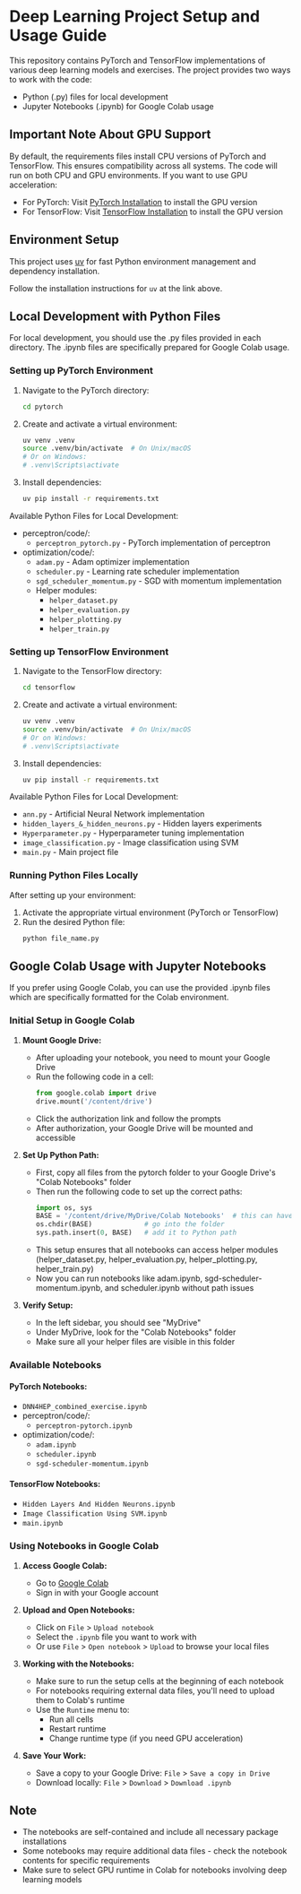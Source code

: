 # Deep Learning Project Setup and Usage Guide

This repository contains PyTorch and TensorFlow implementations of various deep learning models and exercises. The project provides two ways to work with the code:
- Python (.py) files for local development
- Jupyter Notebooks (.ipynb) for Google Colab usage

## Important Note About GPU Support

By default, the requirements files install CPU versions of PyTorch and TensorFlow. This ensures compatibility across all systems. The code will run on both CPU and GPU environments. If you want to use GPU acceleration:

- For PyTorch: Visit [PyTorch Installation](https://pytorch.org/get-started/locally/) to install the GPU version
- For TensorFlow: Visit [TensorFlow Installation](https://www.tensorflow.org/install/pip) to install the GPU version

## Environment Setup

This project uses [uv](https://github.com/astral-sh/uv?tab=readme-ov-file#python-versions) for fast Python environment management and dependency installation.

Follow the installation instructions for `uv` at the link above.

## Local Development with Python Files

For local development, you should use the .py files provided in each directory. The .ipynb files are specifically prepared for Google Colab usage.

### Setting up PyTorch Environment

1. Navigate to the PyTorch directory:
   ```bash
   cd pytorch
   ```

2. Create and activate a virtual environment:
   ```bash
   uv venv .venv
   source .venv/bin/activate  # On Unix/macOS
   # Or on Windows:
   # .venv\Scripts\activate
   ```

3. Install dependencies:
   ```bash
   uv pip install -r requirements.txt
   ```

Available Python Files for Local Development:
- perceptron/code/:
  - `perceptron_pytorch.py` - PyTorch implementation of perceptron
- optimization/code/:
  - `adam.py` - Adam optimizer implementation
  - `scheduler.py` - Learning rate scheduler implementation
  - `sgd_scheduler_momentum.py` - SGD with momentum implementation
  - Helper modules:
    - `helper_dataset.py`
    - `helper_evaluation.py`
    - `helper_plotting.py`
    - `helper_train.py`

### Setting up TensorFlow Environment

1. Navigate to the TensorFlow directory:
   ```bash
   cd tensorflow
   ```

2. Create and activate a virtual environment:
   ```bash
   uv venv .venv
   source .venv/bin/activate  # On Unix/macOS
   # Or on Windows:
   # .venv\Scripts\activate
   ```

3. Install dependencies:
   ```bash
   uv pip install -r requirements.txt
   ```

Available Python Files for Local Development:
- `ann.py` - Artificial Neural Network implementation
- `hidden_layers_&_hidden_neurons.py` - Hidden layers experiments
- `Hyperparameter.py` - Hyperparameter tuning implementation
- `image_classification.py` - Image classification using SVM
- `main.py` - Main project file

### Running Python Files Locally

After setting up your environment:

1. Activate the appropriate virtual environment (PyTorch or TensorFlow)
2. Run the desired Python file:
   ```bash
   python file_name.py
   ```

## Google Colab Usage with Jupyter Notebooks

If you prefer using Google Colab, you can use the provided .ipynb files which are specifically formatted for the Colab environment.

### Initial Setup in Google Colab

1. **Mount Google Drive:**
   - After uploading your notebook, you need to mount your Google Drive
   - Run the following code in a cell:
     ```python
     from google.colab import drive
     drive.mount('/content/drive')
     ```
   - Click the authorization link and follow the prompts
   - After authorization, your Google Drive will be mounted and accessible

2. **Set Up Python Path:**
   - First, copy all files from the pytorch folder to your Google Drive's "Colab Notebooks" folder
   - Then run the following code to set up the correct paths:
     ```python
     import os, sys
     BASE = '/content/drive/MyDrive/Colab Notebooks'  # this can have spaces
     os.chdir(BASE)             # go into the folder
     sys.path.insert(0, BASE)   # add it to Python path
     ```
   - This setup ensures that all notebooks can access helper modules (helper_dataset.py, helper_evaluation.py, helper_plotting.py, helper_train.py)
   - Now you can run notebooks like adam.ipynb, sgd-scheduler-momentum.ipynb, and scheduler.ipynb without path issues

3. **Verify Setup:**
   - In the left sidebar, you should see "MyDrive"
   - Under MyDrive, look for the "Colab Notebooks" folder
   - Make sure all your helper files are visible in this folder

### Available Notebooks

#### PyTorch Notebooks:
- `DNN4HEP_combined_exercise.ipynb`
- perceptron/code/:
  - `perceptron-pytorch.ipynb`
- optimization/code/:
  - `adam.ipynb`
  - `scheduler.ipynb`
  - `sgd-scheduler-momentum.ipynb`

#### TensorFlow Notebooks:
- `Hidden Layers And Hidden Neurons.ipynb`
- `Image Classification Using SVM.ipynb`
- `main.ipynb`

### Using Notebooks in Google Colab

1. **Access Google Colab:**
   - Go to [Google Colab](https://colab.research.google.com/)
   - Sign in with your Google account

2. **Upload and Open Notebooks:**
   - Click on `File` > `Upload notebook`
   - Select the `.ipynb` file you want to work with
   - Or use `File` > `Open notebook` > `Upload` to browse your local files

3. **Working with the Notebooks:**
   - Make sure to run the setup cells at the beginning of each notebook
   - For notebooks requiring external data files, you'll need to upload them to Colab's runtime
   - Use the `Runtime` menu to:
     - Run all cells
     - Restart runtime
     - Change runtime type (if you need GPU acceleration)

4. **Save Your Work:**
   - Save a copy to your Google Drive: `File` > `Save a copy in Drive`
   - Download locally: `File` > `Download` > `Download .ipynb`

## Note
- The notebooks are self-contained and include all necessary package installations
- Some notebooks may require additional data files - check the notebook contents for specific requirements
- Make sure to select GPU runtime in Colab for notebooks involving deep learning models
